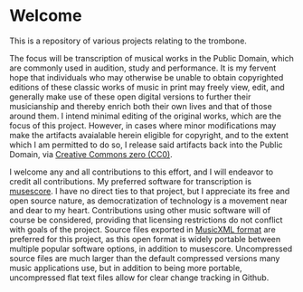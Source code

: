 # Welcome

This is a repository of various projects relating to the trombone.

The focus will be transcription of musical works in the Public Domain, which are commonly used in audition, study and performance. It is my fervent hope that individuals who may otherwise be unable to obtain copyrighted editions of these classic works of music in print may freely view, edit, and generally make use of these open digital versions to further their musicianship and thereby enrich both their own lives and that of those around them. I intend minimal editing of the original works, which are the focus of this project. However, in cases where minor modifications may make the artifacts avaialable herein eligible for copyright, and to the extent which I am permitted to do so, I release said artifacts back into the Public Domain, via [Creative Commons zero (CC0)](https://en.wikipedia.org/wiki/Creative_Commons_license#Zero_/_public_domain). 

I welcome any and all contributions to this effort, and I will endeavor to credit all contributions. My preferred software for transcription is [musescore](https://musescore.org/en). I have no direct ties to that project, but I appreciate its free and open source nature, as democratization of technology is a movement near and dear to my heart. Contributions using other music software will of course be considered, providing that licensing restrictions do not conflict with goals of the project. Source files exported in [MusicXML format](https://www.musicxml.com/) are preferred for this project, as this open format is widely portable between multiple popular software options, in addition to musescore. Uncompressed source files are much larger than the default compressed versions many music applications use, but in addition to being more portable, uncompressed flat text files allow for clear change tracking in Github.